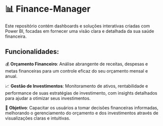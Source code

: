 # 📊 **Finance-Manager**

Este repositório contém dashboards e soluções interativas criadas com Power BI, focadas em fornecer uma visão clara e detalhada da sua saúde financeira.

## Funcionalidades:

💰 **Orçamento Financeiro**: Análise abrangente de receitas, despesas e metas financeiras para um controle eficaz do seu orçamento mensal e anual.

📈 **Gestão de Investimentos**: Monitoramento de ativos, rentabilidade e performance de suas estratégias de investimento, com insights detalhados para ajudar a otimizar seus investimentos.

🔧 **Objetivo**: Capacitar os usuários a tomar decisões financeiras informadas, melhorando o gerenciamento do orçamento e dos investimentos através de visualizações claras e intuitivas.
